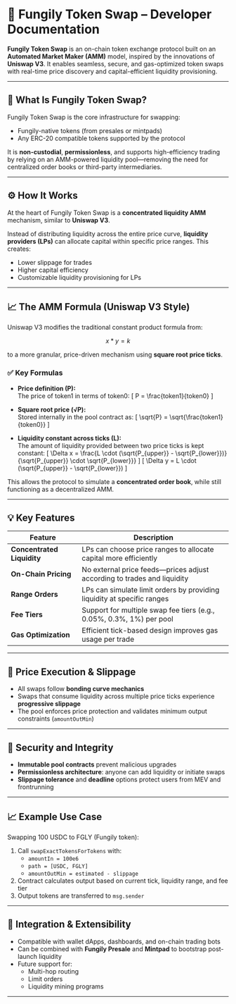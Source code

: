 
# 🔁 Fungily Token Swap – Developer Documentation

**Fungily Token Swap** is an on-chain token exchange protocol built on an **Automated Market Maker (AMM)** model, inspired by the innovations of **Uniswap V3**. It enables seamless, secure, and gas-optimized token swaps with real-time price discovery and capital-efficient liquidity provisioning.

---

## 🧠 What Is Fungily Token Swap?

Fungily Token Swap is the core infrastructure for swapping:

- Fungily-native tokens (from presales or mintpads)
- Any ERC-20 compatible tokens supported by the protocol

It is **non-custodial**, **permissionless**, and supports high-efficiency trading by relying on an AMM-powered liquidity pool—removing the need for centralized order books or third-party intermediaries.

---

## ⚙️ How It Works

At the heart of Fungily Token Swap is a **concentrated liquidity AMM** mechanism, similar to **Uniswap V3**.

Instead of distributing liquidity across the entire price curve, **liquidity providers (LPs)** can allocate capital within specific price ranges. This creates:

- Lower slippage for trades
- Higher capital efficiency
- Customizable liquidity provisioning for LPs

---

## 📈 The AMM Formula (Uniswap V3 Style)

Uniswap V3 modifies the traditional constant product formula from:

```math
x * y = k
```

to a more granular, price-driven mechanism using **square root price ticks**.

### ✅ Key Formulas

- **Price definition (P):**  
  The price of token1 in terms of token0:
  \[
  P = \frac{token1}{token0}
  \]

- **Square root price (√P):**  
  Stored internally in the pool contract as:
  \[
  \sqrt{P} = \sqrt{\frac{token1}{token0}}
  \]

- **Liquidity constant across ticks (L):**  
  The amount of liquidity provided between two price ticks is kept constant:
  \[
  \Delta x = \frac{L \cdot (\sqrt{P_{upper}} - \sqrt{P_{lower}})}{\sqrt{P_{upper}} \cdot \sqrt{P_{lower}}}
  \]
  \[
  \Delta y = L \cdot (\sqrt{P_{upper}} - \sqrt{P_{lower}})
  \]

This allows the protocol to simulate a **concentrated order book**, while still functioning as a decentralized AMM.

---

## 💡 Key Features

| Feature                    | Description                                                                 |
|----------------------------|-----------------------------------------------------------------------------|
| **Concentrated Liquidity** | LPs can choose price ranges to allocate capital more efficiently            |
| **On-Chain Pricing**       | No external price feeds—prices adjust according to trades and liquidity     |
| **Range Orders**           | LPs can simulate limit orders by providing liquidity at specific ranges     |
| **Fee Tiers**              | Support for multiple swap fee tiers (e.g., 0.05%, 0.3%, 1%) per pool         |
| **Gas Optimization**       | Efficient tick-based design improves gas usage per trade                    |

---

## 🧮 Price Execution & Slippage

- All swaps follow **bonding curve mechanics**
- Swaps that consume liquidity across multiple price ticks experience **progressive slippage**
- The pool enforces price protection and validates minimum output constraints (`amountOutMin`)

---

## 🔐 Security and Integrity

- **Immutable pool contracts** prevent malicious upgrades
- **Permissionless architecture**: anyone can add liquidity or initiate swaps
- **Slippage tolerance** and **deadline** options protect users from MEV and frontrunning

---

## 📈 Example Use Case

Swapping 100 USDC to FGLY (Fungily token):

1. Call `swapExactTokensForTokens` with:
   - `amountIn = 100e6`
   - `path = [USDC, FGLY]`
   - `amountOutMin = estimated - slippage`
2. Contract calculates output based on current tick, liquidity range, and fee tier
3. Output tokens are transferred to `msg.sender`

---

## 🔗 Integration & Extensibility

- Compatible with wallet dApps, dashboards, and on-chain trading bots
- Can be combined with **Fungily Presale** and **Mintpad** to bootstrap post-launch liquidity
- Future support for:
  - Multi-hop routing
  - Limit orders
  - Liquidity mining programs

---


